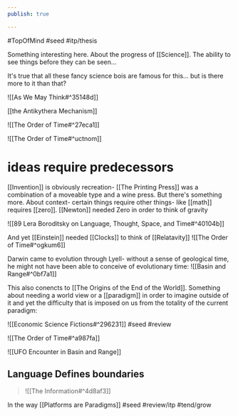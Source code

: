```yaml
---
publish: true

---
```

#TopOfMind #seed #itp/thesis 

Something interesting here. About the progress of [[Science]]. The ability to see things before they can be seen... 

It's true that all these fancy science bois are famous for this... but is there more to it than that?



![[As We May Think#^35148d]]

[[the Antikythera Mechanism]]

![[The Order of Time#^27eca1]]

![[The Order of Time#^uctnom]]

# ideas require predecessors
[[Invention]] is obviously recreation- [[The Printing Press]] was a combination of a moveable type and a wine press. But there's something more. About context- certain things require other things- like [[math]] requires [[zero]]. [[Newton]] needed Zero in order to think of gravity

![[89  Lera Boroditsky on Language, Thought, Space, and Time#^40104b]]

And yet [[Einstein]] needed [[Clocks]] to think of [[Relatavity]]
![[The Order of Time#^ogkum6]]

Darwin came to evolution through Lyell- without a sense of geological time, he might not have been able to conceive of evolutionary time:
![[Basin and Range#^0bf7a1]]



This also conencts to [[The Origins of the End of the World]]. Something about needing a world view or a [[paradigm]] in order to imagine outside of it and yet the difficulty that is imposed on us from the totality of the current paradigm:

![[Economic Science Fictions#^296231]]
#seed #review

![[The Order of Time#^a987fa]]

![[UFO Encounter in Basin and Range]]

## Language Defines boundaries
>![[The Information#^4d8af3]]

In the way [[Platforms are Paradigms]]
#seed #review/itp #tend/grow
